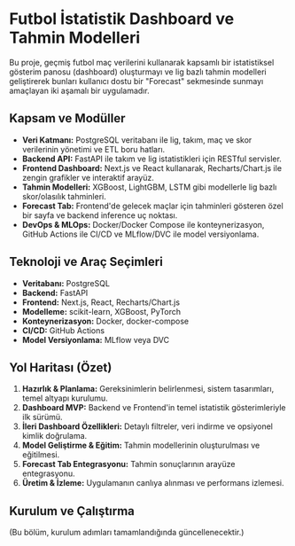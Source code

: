  
# Futbol İstatistik Dashboard ve Tahmin Modelleri

Bu proje, geçmiş futbol maç verilerini kullanarak kapsamlı bir istatistiksel gösterim panosu (dashboard) oluşturmayı ve lig bazlı tahmin modelleri geliştirerek bunları kullanıcı dostu bir "Forecast" sekmesinde sunmayı amaçlayan iki aşamalı bir uygulamadır.

## Kapsam ve Modüller

- **Veri Katmanı:** PostgreSQL veritabanı ile lig, takım, maç ve skor verilerinin yönetimi ve ETL boru hatları.
- **Backend API:** FastAPI ile takım ve lig istatistikleri için RESTful servisler.
- **Frontend Dashboard:** Next.js ve React kullanarak, Recharts/Chart.js ile zengin grafikler ve interaktif arayüz.
- **Tahmin Modelleri:** XGBoost, LightGBM, LSTM gibi modellerle lig bazlı skor/olasılık tahminleri.
- **Forecast Tab:** Frontend'de gelecek maçlar için tahminleri gösteren özel bir sayfa ve backend inference uç noktası.
- **DevOps & MLOps:** Docker/Docker Compose ile konteynerizasyon, GitHub Actions ile CI/CD ve MLflow/DVC ile model versiyonlama.

## Teknoloji ve Araç Seçimleri

- **Veritabanı:** PostgreSQL
- **Backend:** FastAPI
- **Frontend:** Next.js, React, Recharts/Chart.js
- **Modelleme:** scikit-learn, XGBoost, PyTorch
- **Konteynerizasyon:** Docker, docker-compose
- **CI/CD:** GitHub Actions
- **Model Versiyonlama:** MLflow veya DVC

## Yol Haritası (Özet)

1.  **Hazırlık & Planlama:** Gereksinimlerin belirlenmesi, sistem tasarımları, temel altyapı kurulumu.
2.  **Dashboard MVP:** Backend ve Frontend'in temel istatistik gösterimleriyle ilk sürümü.
3.  **İleri Dashboard Özellikleri:** Detaylı filtreler, veri indirme ve opsiyonel kimlik doğrulama.
4.  **Model Geliştirme & Eğitim:** Tahmin modellerinin oluşturulması ve eğitilmesi.
5.  **Forecast Tab Entegrasyonu:** Tahmin sonuçlarının arayüze entegrasyonu.
6.  **Üretim & İzleme:** Uygulamanın canlıya alınması ve performans izlemesi.

## Kurulum ve Çalıştırma

(Bu bölüm, kurulum adımları tamamlandığında güncellenecektir.) 
